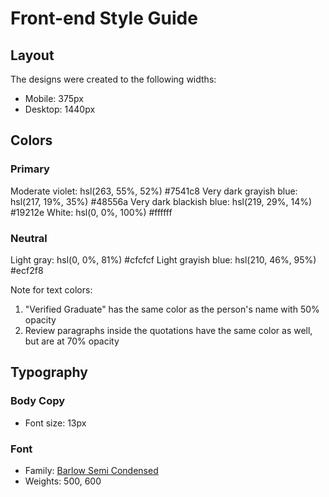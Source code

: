 # Front-end Style Guide

## Layout

The designs were created to the following widths:

- Mobile: 375px
- Desktop: 1440px

## Colors

### Primary

Moderate violet: hsl(263, 55%, 52%)             #7541c8
Very dark grayish blue: hsl(217, 19%, 35%)      #48556a
Very dark blackish blue: hsl(219, 29%, 14%)     #19212e
White: hsl(0, 0%, 100%)                         #ffffff

### Neutral

Light gray: hsl(0, 0%, 81%)                     #cfcfcf
Light grayish blue: hsl(210, 46%, 95%)          #ecf2f8

Note for text colors:

1. "Verified Graduate" has the same color as the person's name with 50% opacity
2. Review paragraphs inside the quotations have the same color as well, but are at 70% opacity

## Typography

### Body Copy

- Font size: 13px

### Font

- Family: [Barlow Semi Condensed](https://fonts.google.com/specimen/Barlow+Semi+Condensed)
- Weights: 500, 600
